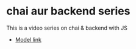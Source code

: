 # chai aur backend series

This is a video series on chai & backend with JS
- [Model link](https://app.eraser.io/workspace/YtPqZ1VogxGy1jzIDkzj?origin=qr)